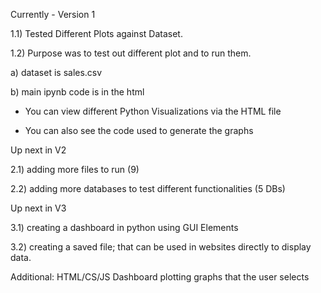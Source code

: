 Currently - Version 1

1.1) Tested Different Plots against Dataset.

1.2) Purpose was to test out different plot and to run them.

a) dataset is sales.csv

b) main ipynb code is in the html


- You can view different Python Visualizations via the HTML file

- You can also see the code used to generate the graphs







Up next in V2

2.1) adding more files to run (9) 

2.2) adding more databases to test different functionalities (5 DBs)







Up next in V3

3.1) creating a dashboard in python using GUI Elements 

3.2) creating a saved file; that can be used in websites directly to display data.

Additional: HTML/CS/JS Dashboard plotting graphs that the user selects 
